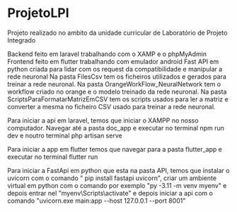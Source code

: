 # ProjetoLPI

Projeto realizado no ambito da unidade curricular de Laboratório de Projeto Integrado

Backend feito em laravel trabalhando com o XAMP e o phpMyAdmin
Frontend feito em flutter trabalhando com emulador android
Fast API em python criada para lidar com os request da compatibilidade e manipular a rede neuronal
Na pasta FilesCsv tem os ficheiros utilizados e gerados para treinar a rede neuronal.
Na pasta OrangeWorkFlow_NeuralNetwork tem o workflow criado no orange e o modelo treinado da rede neuronal.
Na pasta ScriptsParaFormatarMatrizEmCSV tem os scripts usados para ler a matriz e converter a mesma no ficheiro CSV usado para treinar a rede neuronal.

Para iniciar a api em laravel, temos que iniciar o XAMPP no nosso computador. Navegar até a pasta doc_app e executar no terminal npm run dev e noutro terminal php artisan serve

Para iniciar a app em flutter temos que navegar para a pasta flutter_app e executar no terminal flutter run

Para iniciar a FastApi em python que esta na pasta API,  temos que instalar o uvicorn com o comando " pip install fastapi uvicorn",  criar um ambiente virtual em python com o comando por exemplo "py -3.11 -m venv myenv" e depois entrar nel "myenv\Scripts\activate" e depois iniciar a api com o comando "uvicorn.exe main:app --host 127.0.0.1 --port 8001"
